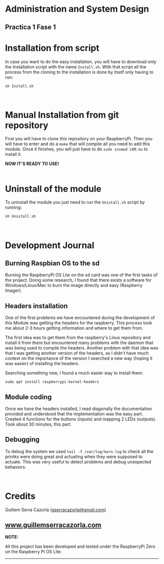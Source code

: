 # Administration and System Design
## Practica 1 Fase 1

# Installation from script
In case you want to do the easy installation, you will have to download only the Installation script with the name ```Install.sh```. With that script all the process from the cloning to the installation is done by itself only having to run:
```
sh Install.sh
```
<br>

# Manual Installation from git repository
First you will have to clone this repository on your RaspberryPi. Then you will have to enter and do a ```make``` that will compile all you need to add this module. Once it finishes, you will just have to do ```sudo insmod LKM.ko``` to install it. 

**NOW IT'S READY TO USE!**
<br>
<br>

# Uninstall of the module
To uninstall the module you just need to run the ```Unistall.sh``` script by running:
```
sh Unistall.sh
```
<br>

# Development Journal

## Burning Raspbian OS to the sd

Burning the RaspberryPi OS Lite on the sd card was one of the first tasks of the project. Doing some research, I found that there exists a software for Windows/Linux/Mac to burn the image directly and easy (Raspberry Imager). 

## Headers installation

One of the first problems we have encountered during the development of this Module was getting the headers for the raspberry. This process took me about 2-3 hours getting information and where to get them from.

The first idea was to get them from the raspberry's Linux repository and install it from there but encountered many problems with the daemon that was being used to compile the headers. Another problem with that idea was that I was getting another version of the headers, as I didn't have much context on the importance of the version I searched a new way (hoping it was easier) of installing the headers. 

Searching something new, I found a much easier way to install them:
```
sudo apt install raspberrypi-kernel-headers
```

## Module coding
Once we have the headers installed, I read diagonally the documentation provided and understood that the implementation was the easy part. Created 4 functions for the buttons (inputs) and mapping 2 LEDs (outputs). Took about 30 minutes, this part. 

## Debugging
To debug the system we used ```tail -f /var/log/kern.log``` to check all the printks were doing great and actuating when they were supposed to actuate. This was very useful to detect problems and debug unexpected behaviors.


<br>

# Credits
Guillem Serra Cazorla (gserracazorla@gmail.com)

www.guillemserracazorla.com
<br>
---
**NOTE:**

All this project has been developed and tested under the RaspberryPi Zero on the Raspberry Pi OS Lite.

---
